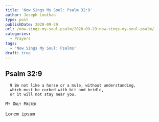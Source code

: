 ```yaml
---
title: 'Now Sings My Soul: Psalm 32:9'
author: Joseph Louthan
type: post
publishDate: 2020-09-29
url: /now-sings-my-soul-psalm/2020-09-29-now-sings-my-soul-psalm/
categories:
  - Prayers
tags:
  - 'Now Sings My Soul: Psalms'
draft: true
---
```

## Psalm 32:9

      9 Be not like a horse or a mule, without understanding, 
      which must be curbed with bit and bridle, 
      or it will not stay near you. 
      
<pre>
<div style="font-variant: small-caps;">My Only Master</div>
Lorem ipsum
</pre>